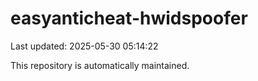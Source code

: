 # easyanticheat-hwidspoofer

Last updated: 2025-05-30 05:14:22

This repository is automatically maintained.
